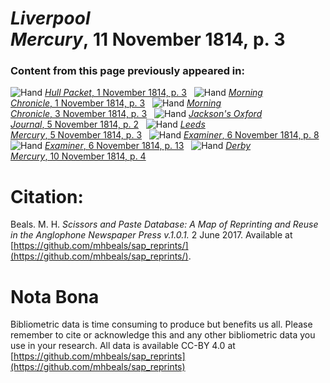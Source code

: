 # *Liverpool Mercury*, 11 November 1814, p. 3  
  
### Content from this page previously appeared in:  
![Hand](http://scissorsandpaste.net/wp-content/uploads/2017/06/smallhandpointer.png) [*Hull Packet*, 1 November 1814, p. 3](https://mhbeals.github.io/sap_html/Hull-Packet/Hull-Packet-1-November-1814-p-3)  
![Hand](http://scissorsandpaste.net/wp-content/uploads/2017/06/smallhandpointer.png) [*Morning Chronicle*, 1 November 1814, p. 3](https://mhbeals.github.io/sap_html/Morning-Chronicle/Morning-Chronicle-1-November-1814-p-3)  
![Hand](http://scissorsandpaste.net/wp-content/uploads/2017/06/smallhandpointer.png) [*Morning Chronicle*, 3 November 1814, p. 3](https://mhbeals.github.io/sap_html/Morning-Chronicle/Morning-Chronicle-3-November-1814-p-3)  
![Hand](http://scissorsandpaste.net/wp-content/uploads/2017/06/smallhandpointer.png) [*Jackson's Oxford Journal*, 5 November 1814, p. 2](https://mhbeals.github.io/sap_html/Jackson's-Oxford-Journal/Jackson's-Oxford-Journal-5-November-1814-p-2)  
![Hand](http://scissorsandpaste.net/wp-content/uploads/2017/06/smallhandpointer.png) [*Leeds Mercury*, 5 November 1814, p. 3](https://mhbeals.github.io/sap_html/Leeds-Mercury/Leeds-Mercury-5-November-1814-p-3)  
![Hand](http://scissorsandpaste.net/wp-content/uploads/2017/06/smallhandpointer.png) [*Examiner*, 6 November 1814, p. 8](https://mhbeals.github.io/sap_html/Examiner/Examiner-6-November-1814-p-8)  
![Hand](http://scissorsandpaste.net/wp-content/uploads/2017/06/smallhandpointer.png) [*Examiner*, 6 November 1814, p. 13](https://mhbeals.github.io/sap_html/Examiner/Examiner-6-November-1814-p-13)  
![Hand](http://scissorsandpaste.net/wp-content/uploads/2017/06/smallhandpointer.png) [*Derby Mercury*, 10 November 1814, p. 4](https://mhbeals.github.io/sap_html/Derby-Mercury/Derby-Mercury-10-November-1814-p-4)  


# Citation: 

Beals. M. H. *Scissors and Paste Database: A Map of Reprinting and Reuse in the Anglophone Newspaper Press v.1.0.1.* 2 June 2017. Available at [https://github.com/mhbeals/sap_reprints/](https://github.com/mhbeals/sap_reprints/). 

# Nota Bona

Bibliometric data is time consuming to produce but benefits us all. Please remember to cite or acknowledge this and any other bibliometric data you use in your research. All data is available CC-BY 4.0 at [https://github.com/mhbeals/sap_reprints](https://github.com/mhbeals/sap_reprints)